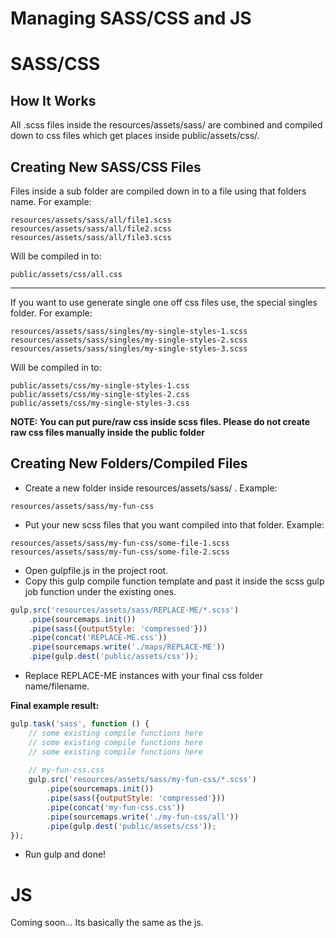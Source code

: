 # Managing SASS/CSS and JS

# SASS/CSS

## How It Works

All .scss files inside the resources/assets/sass/ are combined and compiled down to css files which get places inside public/assets/css/.

## Creating New SASS/CSS Files

Files inside a sub folder are compiled down in to a file using that folders name. For example:

```
resources/assets/sass/all/file1.scss
resources/assets/sass/all/file2.scss
resources/assets/sass/all/file3.scss
```

Will be compiled in to:

```
public/assets/css/all.css
```

***

If you want to use generate single one off css files use, the special singles folder. For example:

```
resources/assets/sass/singles/my-single-styles-1.scss
resources/assets/sass/singles/my-single-styles-2.scss
resources/assets/sass/singles/my-single-styles-3.scss
```

Will be compiled in to:

```
public/assets/css/my-single-styles-1.css
public/assets/css/my-single-styles-2.css
public/assets/css/my-single-styles-3.css
```

**NOTE: You can put pure/raw css inside scss files. Please do not create raw css files manually inside the public folder**

## Creating New Folders/Compiled Files

- Create a new folder inside resources/assets/sass/ . Example:
```
resources/assets/sass/my-fun-css
```

- Put your new scss files that you want compiled into that folder. Example:
```
resources/assets/sass/my-fun-css/some-file-1.scss
resources/assets/sass/my-fun-css/some-file-2.scss
```

- Open gulpfile.js in the project root.
- Copy this gulp compile function template and past it inside the scss gulp job function under the existing ones.
```js
gulp.src('resources/assets/sass/REPLACE-ME/*.scss')
    .pipe(sourcemaps.init())
    .pipe(sass({outputStyle: 'compressed'}))
    .pipe(concat('REPLACE-ME.css'))
    .pipe(sourcemaps.write('./maps/REPLACE-ME'))
    .pipe(gulp.dest('public/assets/css'));
```

- Replace REPLACE-ME instances with your final css folder name/filename.

**Final example result:**

```js
gulp.task('sass', function () {
    // some existing compile functions here
    // some existing compile functions here
    // some existing compile functions here
    
    // my-fun-css.css
    gulp.src('resources/assets/sass/my-fun-css/*.scss')
        .pipe(sourcemaps.init())
        .pipe(sass({outputStyle: 'compressed'}))
        .pipe(concat('my-fun-css.css'))
        .pipe(sourcemaps.write('./my-fun-css/all'))
        .pipe(gulp.dest('public/assets/css'));
});
```

- Run gulp and done!

# JS

Coming soon... Its basically the same as the js.